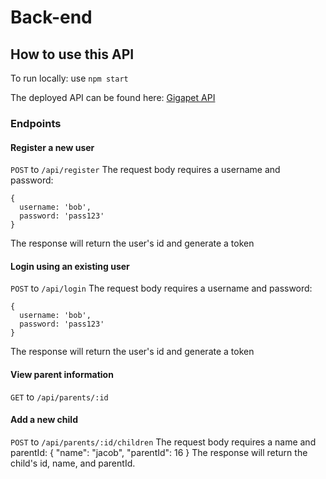 # Back-end

## How to use this API
To run locally: use `npm start` 

The deployed API can be found here: [Gigapet API](https://gigapets-pt-bw.herokuapp.com/)

### Endpoints


#### Register a new user
`POST` to `/api/register`
The request body requires a username and password: 
```
{
  username: 'bob', 
  password: 'pass123'
}
```
The response will return the user's id and generate a token


#### Login using an existing user
`POST` to `/api/login`
The request body requires a username and password:
```
{
  username: 'bob', 
  password: 'pass123'
}
``` 
The response will return the user's id and generate a token


#### View parent information
`GET` to `/api/parents/:id`


#### Add a new child 
`POST` to `/api/parents/:id/children`
The request body requires a name and parentId:
{
    "name": "jacob",
    "parentId": 16
}
The response will return the child's id, name, and parentId.